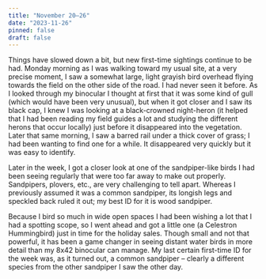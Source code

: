 ```yaml
---
title: "November 20–26"
date: "2023-11-26"
pinned: false
draft: false
---
```


Things have slowed down a bit, but new first-time sightings continue to be had. Monday morning as I was walking toward my usual site, at a very precise moment, I saw a somewhat large, light grayish bird overhead flying towards the field on the other side of the road. I had never seen it before. As I looked through my binocular I thought at first that it was some kind of gull (which would have been very unusual), but when it got closer and I saw its black cap, I knew I was looking at a black-crowned night-heron (it helped that I had been reading my field guides a lot and studying the different herons that occur locally) just before it disappeared into the vegetation. Later that same morning, I saw a barred rail under a thick cover of grass; I had been wanting to find one for a while. It disappeared very quickly but it was easy to identify.

Later in the week, I got a closer look at one of the sandpiper-like birds I had been seeing regularly that were too far away to make out properly. Sandpipers, plovers, etc., are very challenging to tell apart. Whereas I previously assumed it was a common sandpiper, its longish legs and speckled back ruled it out; my best ID for it is wood sandpiper. 

Because I bird so much in wide open spaces I had been wishing a lot that I had a spotting scope, so I went ahead and got a little one (a Celestron Hummingbird) just in time for the holiday sales. Though small and not that powerful, it has been a game changer in seeing distant water birds in more detail than my 8x42 binocular can manage. My last certain first-time ID for the week was, as it turned out, a common sandpiper – clearly a different species from the other sandpiper I saw the other day.
